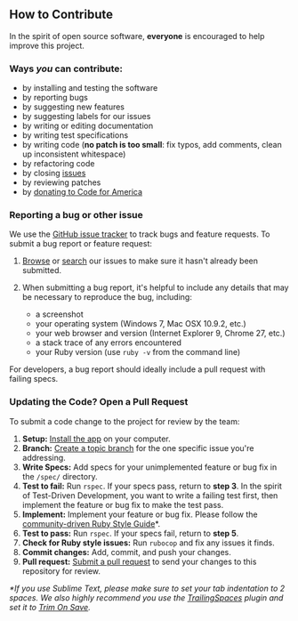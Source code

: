 ## How to Contribute

In the spirit of open source software, **everyone** is encouraged to help
improve this project.

### Ways *you* can contribute:

* by installing and testing the software
* by reporting bugs
* by suggesting new features
* by suggesting labels for our issues
* by writing or editing documentation
* by writing test specifications
* by writing code (**no patch is too small**: fix typos, add comments, clean up
  inconsistent whitespace)
* by refactoring code
* by closing [issues][issue_tracker]
* by reviewing patches
* by [donating to Code for America][donate]

### Reporting a bug or other issue

We use the [GitHub issue tracker][issue_tracker] to track bugs and feature
requests. To submit a bug report or feature request:

1. [Browse][issue_tracker] or [search][issue_search] our issues to make sure
it hasn't already been submitted.

2. When submitting a bug report, it's helpful to include any details that may
be necessary to reproduce the bug, including:

    - a screenshot
    - your operating system (Windows 7, Mac OSX 10.9.2, etc.)
    - your web browser and version (Internet Explorer 9, Chrome 27, etc.)
    - a stack trace of any errors encountered
    - your Ruby version (use `ruby -v` from the command line)

For developers, a bug report should ideally include a pull request with
failing specs.

### Updating the Code? Open a Pull Request

To submit a code change to the project for review by the team:

1. **Setup:** [Install the app][install] on your computer.
3. **Branch:** [Create a topic branch][branch] for the one specific issue
you're addressing.
4. **Write Specs:** Add specs for your unimplemented feature or bug fix in the
`/spec/` directory.
5. **Test to fail:** Run `rspec`. If your specs pass, return to **step 3**.
In the spirit of Test-Driven Development, you want to write a failing test
first, then implement the feature or bug fix to make the test pass.
6. **Implement:** Implement your feature or bug fix. Please follow the
[community-driven Ruby Style Guide][style_guide]*.
7. **Test to pass:** Run `rspec`. If your specs fail, return to **step 5**.
8. **Check for Ruby style issues:** Run `rubocop` and fix any issues it finds.
9. **Commit changes:** Add, commit, and push your changes.
10. **Pull request:** [Submit a pull request][pr] to send your changes to this
repository for review.

_*If you use Sublime Text, please make sure to set your tab indentation to 2
spaces. We also highly recommend you use the [TrailingSpaces][trailing_spaces]
plugin and set it to [Trim On Save][trim_on_save]._

[donate]: http://codeforamerica.org/support-us/
[issue_tracker]: https://github.com/smcgov/ohana-api-smc/issues
[issue_search]: https://github.com/smcgov/ohana-api-smc/search?ref=cmdform&type=Issues
[install]: https://github.com/smcgov/ohana-api-smc/blob/master/INSTALL.md
[branch]: https://help.github.com/articles/fork-a-repo#create-branches
[style_guide]: https://github.com/bbatsov/ruby-style-guide
[pr]: http://help.github.com/send-pull-requests/
[trailing_spaces]: https://github.com/SublimeText/TrailingSpaces
[trim_on_save]: https://github.com/SublimeText/TrailingSpaces#trim-on-save
